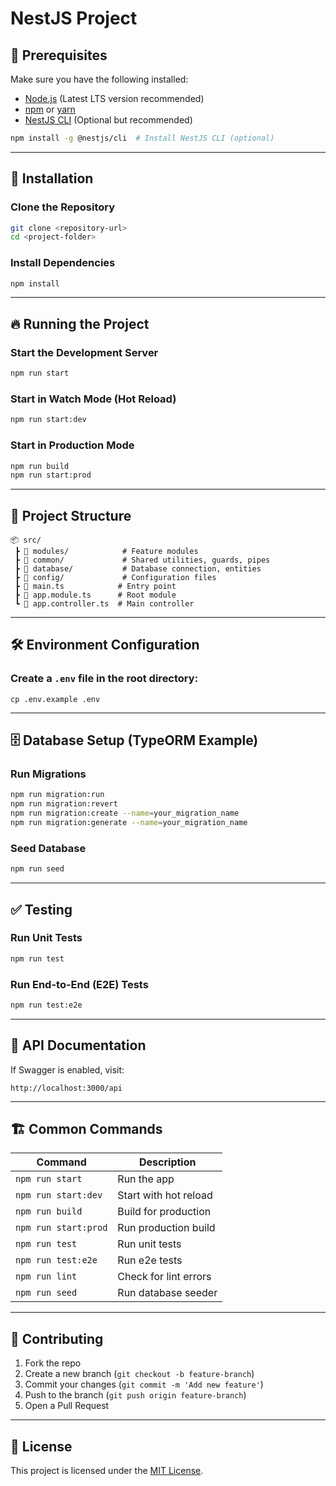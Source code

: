 # NestJS Project

## 📌 Prerequisites
Make sure you have the following installed:
- [Node.js](https://nodejs.org/) (Latest LTS version recommended)
- [npm](https://www.npmjs.com/) or [yarn](https://yarnpkg.com/)
- [NestJS CLI](https://docs.nestjs.com/) (Optional but recommended)

```sh
npm install -g @nestjs/cli  # Install NestJS CLI (optional)
```

---

## 🚀 Installation
### Clone the Repository
```sh
git clone <repository-url>
cd <project-folder>
```

### Install Dependencies
```sh
npm install
```

---

## 🔥 Running the Project
### Start the Development Server
```sh
npm run start
```

### Start in Watch Mode (Hot Reload)
```sh
npm run start:dev
```

### Start in Production Mode
```sh
npm run build
npm run start:prod
```

---

## 📂 Project Structure
```
📦 src/
 ┣ 📂 modules/            # Feature modules
 ┣ 📂 common/             # Shared utilities, guards, pipes
 ┣ 📂 database/           # Database connection, entities
 ┣ 📂 config/             # Configuration files
 ┣ 📜 main.ts            # Entry point
 ┣ 📜 app.module.ts      # Root module
 ┗ 📜 app.controller.ts  # Main controller
```

---

## 🛠 Environment Configuration
### Create a `.env` file in the root directory:
```
cp .env.example .env

```

---

## 🗄️ Database Setup (TypeORM Example)
### Run Migrations
```sh
npm run migration:run                                                      
npm run migration:revert
npm run migration:create --name=your_migration_name
npm run migration:generate --name=your_migration_name
```

### Seed Database
```sh
npm run seed
```

---

## ✅ Testing
### Run Unit Tests
```sh
npm run test
```

### Run End-to-End (E2E) Tests
```sh
npm run test:e2e
```

---

## 📖 API Documentation
If Swagger is enabled, visit:
```
http://localhost:3000/api
```

---

## 🏗️ Common Commands
| Command | Description |
|---------|-------------|
| `npm run start` | Run the app |
| `npm run start:dev` | Start with hot reload |
| `npm run build` | Build for production |
| `npm run start:prod` | Run production build |
| `npm run test` | Run unit tests |
| `npm run test:e2e` | Run e2e tests |
| `npm run lint` | Check for lint errors |
| `npm run seed` | Run database seeder |

---

## 📌 Contributing
1. Fork the repo
2. Create a new branch (`git checkout -b feature-branch`)
3. Commit your changes (`git commit -m 'Add new feature'`)
4. Push to the branch (`git push origin feature-branch`)
5. Open a Pull Request

---

## 📜 License
This project is licensed under the [MIT License](LICENSE).

